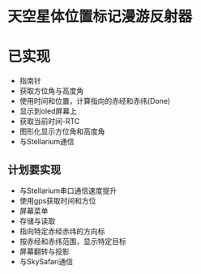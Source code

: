 天空星体位置标记漫游反射器
===========

已实现
===========
* 指南针
* 获取方位角与高度角
* 使用时间和位置，计算指向的赤经和赤纬(Done)
* 显示到oled屏幕上
* 获取当前时间-RTC
* 图形化显示方位角和高度角
* 与Stellarium通信

计划要实现
-----------
* 与Stellarium串口通信速度提升
* 使用gps获取时间和方位
* 屏幕菜单
* 存储与读取
* 指向特定赤经赤纬的方向标
* 按赤经和赤纬范围，显示特定目标
* 屏幕翻转与投影
* 与SkySafari通信